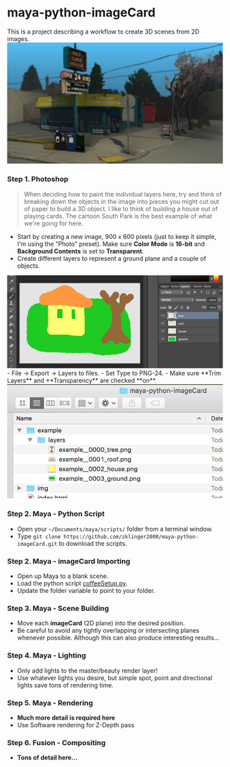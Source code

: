 # maya-python-imageCard
This is a project describing a workflow to create 3D scenes from 2D images.
<img src="./img/pancake_daytime_output_083.jpg"/>

### Step 1. Photoshop
> When deciding how to paint the individual layers here, try and think of breaking down the objects in the image into pieces you might cut out of paper to build a 3D object.  I like to think of building a house out of playing cards.  The cartoon South Park is the best example of what we're going for here.

- Start by creating a new image, 900 x 600 pixels (just to keep it simple, I'm using the "Photo" preset).  Make sure **Color Mode** is **16-bit** and **Background Contents** is set to **Transparent**.
- Create different layers to represent a ground plane and a couple of objects.
<img src="./img/screenShot_01.png"/>
- File -> Export -> Layers to files.
- Set Type to PNG-24.
- Make sure **Trim Layers** and **Transparency** are checked **on**.
<img src="./img/exportLayers.png"/>

### Step 2. Maya - Python Script
- Open your ```~/Documents/maya/scripts/``` folder from a terminal window.
- Type ``` git clone https://github.com/zklinger2000/maya-python-imageCard.git ``` to download the scripts.

### Step 2. Maya - imageCard Importing
- Open up Maya to a blank scene.
- Load the python script [coffeeSetup.py][pySetup].
- Update the folder variable to point to your folder.

### Step 3. Maya - Scene Building
- Move each **imageCard** (2D plane) into the desired position.
- Be careful to avoid any tightly overlapping or intersecting planes whenever possible.  Although this can also produce interesting results...

### Step 4. Maya - Lighting
- Only add lights to the master/beauty render layer!
- Use whatever lights you desire, but simple spot, point and directional lights save tons of rendering time.

### Step 5. Maya - Rendering
- **Much more detail is required here**
- Use Software rendering for Z-Depth pass

### Step 6. Fusion - Compositing
- **Tons of detail here...**

   [pySetup]: <https://bitbucket.org/zklinger2000/gravmodtools/src/04fc15eee47327e9dfbd9c0c61da19d29a415315/setupCoffee.py>
